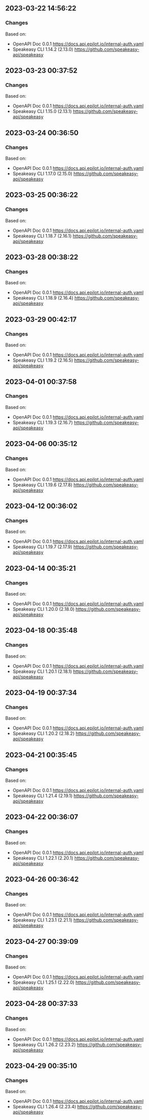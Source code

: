 

## 2023-03-22 14:56:22
### Changes
Based on:
- OpenAPI Doc 0.0.1 https://docs.api.epilot.io/internal-auth.yaml
- Speakeasy CLI 1.14.2 (2.13.0) https://github.com/speakeasy-api/speakeasy

## 2023-03-23 00:37:52
### Changes
Based on:
- OpenAPI Doc 0.0.1 https://docs.api.epilot.io/internal-auth.yaml
- Speakeasy CLI 1.15.0 (2.13.1) https://github.com/speakeasy-api/speakeasy

## 2023-03-24 00:36:50
### Changes
Based on:
- OpenAPI Doc 0.0.1 https://docs.api.epilot.io/internal-auth.yaml
- Speakeasy CLI 1.17.0 (2.15.0) https://github.com/speakeasy-api/speakeasy

## 2023-03-25 00:36:22
### Changes
Based on:
- OpenAPI Doc 0.0.1 https://docs.api.epilot.io/internal-auth.yaml
- Speakeasy CLI 1.18.7 (2.16.1) https://github.com/speakeasy-api/speakeasy

## 2023-03-28 00:38:22
### Changes
Based on:
- OpenAPI Doc 0.0.1 https://docs.api.epilot.io/internal-auth.yaml
- Speakeasy CLI 1.18.9 (2.16.4) https://github.com/speakeasy-api/speakeasy

## 2023-03-29 00:42:17
### Changes
Based on:
- OpenAPI Doc 0.0.1 https://docs.api.epilot.io/internal-auth.yaml
- Speakeasy CLI 1.19.2 (2.16.5) https://github.com/speakeasy-api/speakeasy

## 2023-04-01 00:37:58
### Changes
Based on:
- OpenAPI Doc 0.0.1 https://docs.api.epilot.io/internal-auth.yaml
- Speakeasy CLI 1.19.3 (2.16.7) https://github.com/speakeasy-api/speakeasy

## 2023-04-06 00:35:12
### Changes
Based on:
- OpenAPI Doc 0.0.1 https://docs.api.epilot.io/internal-auth.yaml
- Speakeasy CLI 1.19.6 (2.17.8) https://github.com/speakeasy-api/speakeasy

## 2023-04-12 00:36:02
### Changes
Based on:
- OpenAPI Doc 0.0.1 https://docs.api.epilot.io/internal-auth.yaml
- Speakeasy CLI 1.19.7 (2.17.9) https://github.com/speakeasy-api/speakeasy

## 2023-04-14 00:35:21
### Changes
Based on:
- OpenAPI Doc 0.0.1 https://docs.api.epilot.io/internal-auth.yaml
- Speakeasy CLI 1.20.0 (2.18.0) https://github.com/speakeasy-api/speakeasy

## 2023-04-18 00:35:48
### Changes
Based on:
- OpenAPI Doc 0.0.1 https://docs.api.epilot.io/internal-auth.yaml
- Speakeasy CLI 1.20.1 (2.18.1) https://github.com/speakeasy-api/speakeasy

## 2023-04-19 00:37:34
### Changes
Based on:
- OpenAPI Doc 0.0.1 https://docs.api.epilot.io/internal-auth.yaml
- Speakeasy CLI 1.20.2 (2.18.2) https://github.com/speakeasy-api/speakeasy

## 2023-04-21 00:35:45
### Changes
Based on:
- OpenAPI Doc 0.0.1 https://docs.api.epilot.io/internal-auth.yaml
- Speakeasy CLI 1.21.4 (2.19.1) https://github.com/speakeasy-api/speakeasy

## 2023-04-22 00:36:07
### Changes
Based on:
- OpenAPI Doc 0.0.1 https://docs.api.epilot.io/internal-auth.yaml
- Speakeasy CLI 1.22.1 (2.20.1) https://github.com/speakeasy-api/speakeasy

## 2023-04-26 00:36:42
### Changes
Based on:
- OpenAPI Doc 0.0.1 https://docs.api.epilot.io/internal-auth.yaml
- Speakeasy CLI 1.23.1 (2.21.1) https://github.com/speakeasy-api/speakeasy

## 2023-04-27 00:39:09
### Changes
Based on:
- OpenAPI Doc 0.0.1 https://docs.api.epilot.io/internal-auth.yaml
- Speakeasy CLI 1.25.1 (2.22.0) https://github.com/speakeasy-api/speakeasy

## 2023-04-28 00:37:33
### Changes
Based on:
- OpenAPI Doc 0.0.1 https://docs.api.epilot.io/internal-auth.yaml
- Speakeasy CLI 1.26.2 (2.23.2) https://github.com/speakeasy-api/speakeasy

## 2023-04-29 00:35:10
### Changes
Based on:
- OpenAPI Doc 0.0.1 https://docs.api.epilot.io/internal-auth.yaml
- Speakeasy CLI 1.26.4 (2.23.4) https://github.com/speakeasy-api/speakeasy